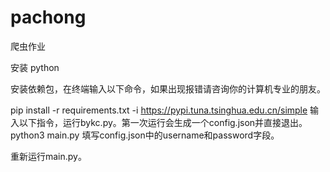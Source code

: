 # pachong
爬虫作业

安装 python

安装依赖包，在终端输入以下命令，如果出现报错请咨询你的计算机专业的朋友。

pip install -r requirements.txt -i https://pypi.tuna.tsinghua.edu.cn/simple
输入以下指令，运行bykc.py。第一次运行会生成一个config.json并直接退出。
python3 main.py
填写config.json中的username和password字段。

重新运行main.py。
